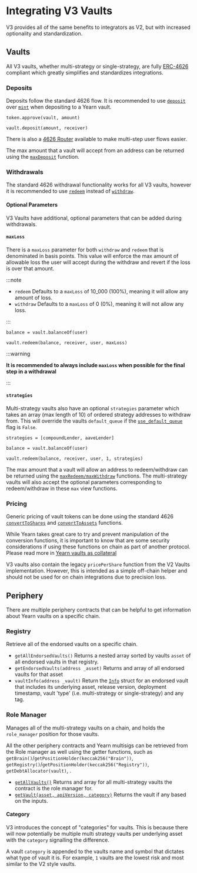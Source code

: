 # Integrating V3 Vaults

V3 provides all of the same benefits to integrators as V2, but with increased optionality and standardization.

## Vaults

All V3 vaults, whether multi-strategy or single-strategy, are fully [ERC-4626](https://eips.ethereum.org/EIPS/eip-4626) compliant which greatly simplifies and standardizes integrations.

### Deposits

Deposits follow the standard 4626 flow. It is recommended to use [`deposit`](https://eips.ethereum.org/EIPS/eip-4626#deposit) over [`mint`](https://eips.ethereum.org/EIPS/eip-4626#mint) when depositing to a Yearn vault.

```solidity title="Example"
token.approve(vault, amount)

vault.deposit(amount, receiver)
```

There is also a [4626 Router](/developers/smart-contracts/v3/periphery/Yearn4626Router) available to make multi-step user flows easier.

The max amount that a vault will accept from an address can be returned using the [`maxDeposit`](https://eips.ethereum.org/EIPS/eip-4626#maxdeposit) function.

### Withdrawals

The standard 4626 withdrawal functionality works for all V3 vaults, however it is recommended to use [`redeem`](https://eips.ethereum.org/EIPS/eip-4626#redeem) instead of [`withdraw`](https://eips.ethereum.org/EIPS/eip-4626#withdraw).

#### Optional Parameters

V3 Vaults have additional, optional parameters that can be added during withdrawals.

#### `maxLoss`

There is a `maxLoss` parameter for both `withdraw` and `redeem` that is denominated in basis points. This value will enforce the max amount of allowable loss the user will accept during the withdraw and revert if the loss is over that amount.

:::note

- `redeem` Defaults to a `maxLoss` of 10_000 (100%), meaning it will allow any amount of loss.
- `withdraw` Defaults to a `maxLoss` of 0 (0%), meaning it will not allow any loss.

:::

```solidity title="Example"
balance = vault.balanceOf(user)

vault.redeem(balance, receiver, user, maxLoss)
```

:::warning

**It is recommended to always include `maxLoss` when possible for the final step in a withdrawal**

:::

#### `strategies`

Multi-strategy vaults also have an optional `strategies` parameter which takes an array (max length of 10) of ordered strategy addresses to withdraw from. This will override the vaults `default_queue` if the [`use_default_queue`](https://github.com/yearn/yearn-vaults-v3/blob/9fbc614bbce9d7cbad42e284a15f0f43cf1a673f/contracts/VaultV3.vy#L216C1-L216C18) flag is `False`.

```solidity title="Example"
strategies = [compoundLender, aaveLender]

balance = vault.balanceOf(user)

vault.redeem(balance, receiver, user, 1, strategies)
```

The max amount that a vault will allow an address to redeem/withdraw can be returned using the [`maxRedeem/maxWithdraw`](https://eips.ethereum.org/EIPS/eip-4626#maxredeem) functions. The multi-strategy vaults will also accept the optional parameters corresponding to redeem/withdraw in these `max` view functions.

### Pricing

Generic pricing of vault tokens can be done using the standard 4626 [`convertToShares`](https://eips.ethereum.org/EIPS/eip-4626#converttoshares) and [`convertToAssets`](https://eips.ethereum.org/EIPS/eip-4626#converttoassets) functions.

While Yearn takes great care to try and prevent manipulation of the conversion functions, it is important to know that are some security considerations if using these functions on chain as part of another protocol. Please read more in [Yearn vaults as collateral](/partners/yvtokens-as-collateral)

V3 vaults also contain the legacy `pricePerShare` function from the V2 Vaults implementation. However, this is intended as a simple off-chain helper and should not be used for on chain integrations due to precision loss.

## Periphery

There are multiple periphery contracts that can be helpful to get information about Yearn vaults on a specific chain.

### Registry

Retrieve all of the endorsed vaults on a specific chain.

- `getAllEndorsedVaults()` Returns a nested array sorted by vaults `asset` of all endorsed vaults in that registry.
- `getEndorsedVaults(address _asset)` Returns and array of all endorsed vaults for that asset
- `vaultInfo(address _vault)` Return the [`Info`](/developers/smart-contracts/v3/periphery/Registry#structs) struct for an endorsed vault that includes its underlying asset, release version, deployment timestamp, vault 'type' (i.e. multi-strategy or single-strategy) and any tag.

### Role Manager

Manages all of the multi-strategy vaults on a chain, and holds the `role_manager` position for those vaults.

All the other periphery contracts and Yearn multisigs can be retrieved from the Role manager as well using the getter functions, such as `getBrain()`/`getPositionHolder(keccak256("Brain"))`, `getRegistry()`/`getPositionHolder(keccak256("Registry"))`, `getDebtAllocator(vault)`, .

- [`getAllVaults()`](/developers/smart-contracts/v3/periphery/RoleManager#getallvaults) Returns and array for all multi-strategy vaults the contract is the role manager for.
- [`getVault(asset, apiVersion, category)`](/developers/smart-contracts/v3/periphery/RoleManager#getvault) Returns the vault if any based on the inputs.

#### Category

V3 introduces the concept of "categories" for vaults. This is because there will now potentially be multiple multi strategy vaults per underlying asset with the `category` signalling the difference.

A vault `category` is appended to the vaults name and symbol that dictates what type of vault it is. For example, `1` vaults are the lowest risk and most similar to the V2 style vaults.
